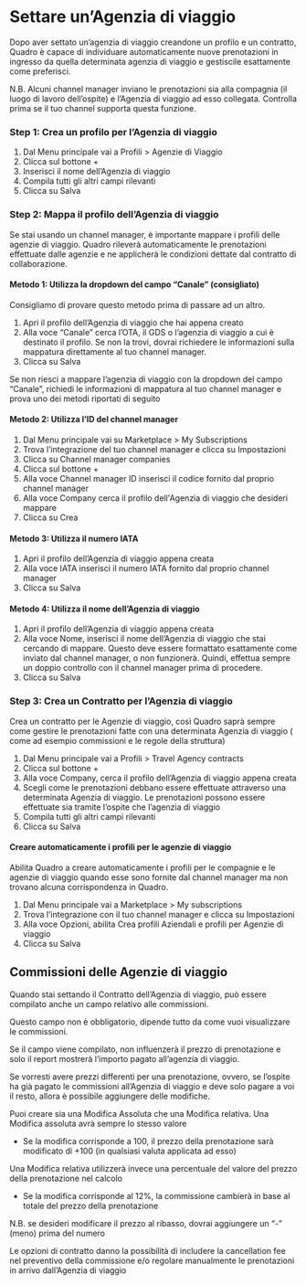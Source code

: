 # Settare un’Agenzia di viaggio

Dopo aver settato un’agenzia di viaggio creandone un profilo e un contratto, Quadro è capace di individuare automaticamente nuove prenotazioni in ingresso da quella determinata agenzia di viaggio e gestiscile esattamente come preferisci.

N.B. Alcuni channel manager inviano le prenotazioni sia alla compagnia (il luogo di lavoro dell’ospite) e l’Agenzia di viaggio ad esso collegata. Controlla prima se il tuo channel supporta questa funzione.

### Step 1: Crea un profilo per l’Agenzia di viaggio

1. Dal Menu principale vai a Profili > Agenzie di Viaggio
2. Clicca sul bottone +
3. Inserisci il nome dell’Agenzia di viaggio
4. Compila tutti gli altri campi rilevanti
5. Clicca su Salva

### Step 2: Mappa il profilo dell’Agenzia di viaggio

Se stai usando un channel manager, è importante mappare i profili delle agenzie di viaggio. Quadro rileverà automaticamente le prenotazioni effettuate dalle agenzie e ne applicherà le condizioni dettate dal contratto di collaborazione.

#### Metodo 1: Utilizza la dropdown del campo “Canale” (consigliato)

Consigliamo di provare questo metodo prima di passare ad un altro.

1. Apri il profilo dell’Agenzia di viaggio che hai appena creato
2. Alla voce “Canale” cerca l’OTA, il GDS o l’agenzia di viaggio a cui è destinato il profilo.  Se non la trovi, dovrai richiedere le informazioni sulla mappatura direttamente al tuo channel manager.
3. Clicca su Salva

Se non riesci a mappare l’agenzia di viaggio con la dropdown del campo “Canale”, richiedi le informazioni di mappatura al tuo channel manager e prova uno dei metodi riportati di seguito

#### Metodo 2: Utilizza l’ID del channel manager

1. Dal Menu principale vai su Marketplace > My Subscriptions
2. Trova l’integrazione del tuo channel manager e clicca su Impostazioni
3. Clicca su Channel manager companies
4. Clicca sul bottone +
5. Alla voce Channel manager ID inserisci il codice fornito dal proprio channel manager
6. Alla voce Company cerca il profilo dell'Agenzia di viaggio che desideri mappare
7. Clicca su Crea

#### Metodo 3: Utilizza il numero IATA

1. Apri il profilo dell’Agenzia di viaggio appena creata
2. Alla voce IATA inserisci il numero IATA fornito dal proprio channel manager
3. Clicca su Salva

#### Metodo 4: Utilizza il nome dell’Agenzia di viaggio

1. Apri il profilo dell’Agenzia di viaggio appena creata
2. Alla voce Nome, inserisci il nome dell’Agenzia di viaggio che stai cercando di mappare. Questo deve essere formattato esattamente come inviato dal channel manager, o non funzionerà. Quindi, effettua sempre un doppio controllo con il channel manager prima di procedere.
3. Clicca su Salva

### Step 3: Crea un Contratto per l’Agenzia di viaggio

Crea un contratto per le Agenzie di viaggio, così Quadro saprà sempre come gestire le prenotazioni fatte con una determinata Agenzia di viaggio ( come ad esempio commissioni e le regole della struttura)

1. Dal Menu principale vai a Profili > Travel Agency contracts
2. Clicca sul bottone +
3. Alla voce Company, cerca il profilo dell’Agenzia di viaggio appena creata
4. Scegli come le prenotazioni debbano essere effettuate attraverso una determinata Agenzia di viaggio. Le prenotazioni possono essere effettuate sia tramite l’ospite che l’agenzia di viaggio
5. Compila tutti gli altri campi rilevanti 
6. Clicca su Salva

#### Creare automaticamente i profili per le agenzie di viaggio

Abilita Quadro a creare automaticamente i profili per le compagnie e le agenzie di viaggio quando esse sono fornite dal channel manager ma non trovano alcuna corrispondenza in Quadro.

1. Dal Menu principale vai a Marketplace > My subscriptions
2. Trova l’integrazione con il tuo channel manager e clicca su Impostazioni
3. Alla voce Opzioni, abilita Crea profili Aziendali e profili per Agenzie di viaggio
4. Clicca su Salva

## Commissioni delle Agenzie di viaggio

Quando stai settando il Contratto dell’Agenzia di viaggio, può essere compilato anche un campo relativo alle commissioni.

Questo campo non è obbligatorio, dipende tutto da come vuoi visualizzare le commissioni.

Se il campo viene compilato, non influenzerà il prezzo di prenotazione e solo il report mostrerà l’importo pagato all’agenzia di viaggio.

Se vorresti avere prezzi differenti per una prenotazione, ovvero, se l’ospite ha già pagato le commissioni all’Agenzia di viaggio e deve solo pagare a voi il resto, allora è possibile aggiungere delle modifiche.

Puoi creare sia una Modifica Assoluta che una Modifica relativa.
Una Modifica assoluta avrà sempre lo stesso valore

 * Se la modifica corrisponde a 100, il prezzo della prenotazione sarà modificato di +100 (in qualsiasi valuta applicata ad esso)

Una Modifica relativa utilizzerà invece una percentuale del valore del prezzo della prenotazione nel calcolo

 * Se la modifica corrisponde al 12%, la commissione cambierà in base al totale del prezzo della prenotazione

N.B. se desideri modificare il prezzo al ribasso, dovrai aggiungere un “-” (meno) prima del numero

Le opzioni di contratto danno la possibilità di includere la cancellation fee nel preventivo della commissione e/o regolare manualmente le prenotazioni in arrivo dall’Agenzia di viaggio